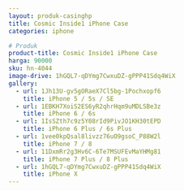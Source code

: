 ```yaml
---
layout: produk-casinghp
title: Cosmic Inside1 iPhone Case
categories: iphone

# Produk
product-title: Cosmic Inside1 iPhone Case
harga: 90000
sku: hn-4044
image-drive: 1hGQL7-qDYmg7CwxuDZ-gPPP41Sdq4WiX
gallery:
  - url: 1Jh13U-gv5gORaeX7Cl5bg-1Pochxopf6
    title: iPhone 5 / 5s / SE
  - url: 1EBKH7XoiS2ES6yR2qhrHqm9uMDLSBe3z
    title: iPhone 6 / 6s
  - url: 1IsSZth7c9z5Y08rId9PivJO1KH30tEPD
    title: iPhone 6 Plus / 6s Plus
  - url: 1vee0kpQsal8livzz76uO9gsoC_P88W2l
    title: iPhone 7 / 8
  - url: 11DxmRr2g3Hv6C-6Te7MSUFEvMaYHMg81
    title: iPhone 7 Plus / 8 Plus
  - url: 1hGQL7-qDYmg7CwxuDZ-gPPP41Sdq4WiX
    title: iPhone X
---
```

